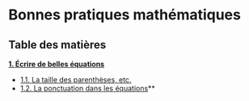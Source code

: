 # Bonnes pratiques mathématiques

## Table des matières

**[1. Écrire de belles équations](#ecrire-de-belles-equations)**

  - [1.1. La taille des parenthèses, etc.](#la-taille-des-parentheses)
  - [1.2. La ponctuation dans les équations](#la-ponctuation-dans-les-equations)**
